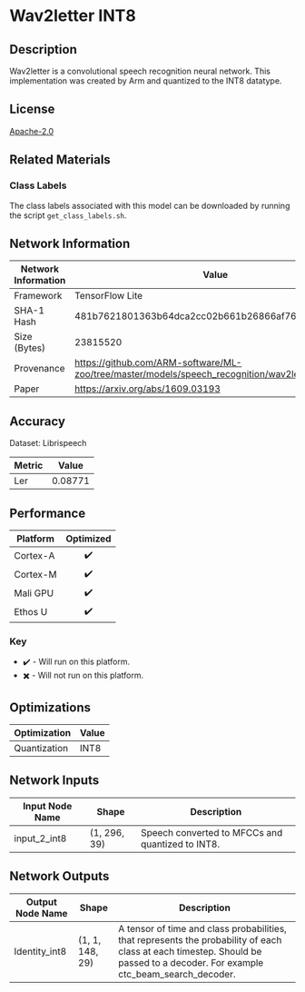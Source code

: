# Wav2letter INT8

## Description
Wav2letter is a convolutional speech recognition neural network. This implementation was created by Arm and quantized to the INT8 datatype.

## License
[Apache-2.0](https://spdx.org/licenses/Apache-2.0.html)

## Related Materials
### Class Labels
The class labels associated with this model can be downloaded by running the script `get_class_labels.sh`.

## Network Information
| Network Information |  Value         |
|---------------------|------------------|
|  Framework          | TensorFlow Lite |
|  SHA-1 Hash         | 481b7621801363b64dca2cc02b661b26866af76c |
|  Size (Bytes)       | 23815520 |
|  Provenance         | https://github.com/ARM-software/ML-zoo/tree/master/models/speech_recognition/wav2letter/tflite_int8 |
|  Paper              | https://arxiv.org/abs/1609.03193 |

## Accuracy
Dataset: Librispeech

| Metric | Value |
|--------|-------|
| Ler | 0.08771 |

## Performance
| Platform | Optimized |
|----------|:---------:|
| Cortex-A |:heavy_check_mark:         |
| Cortex-M |:heavy_check_mark:         |
| Mali GPU |:heavy_check_mark:         |
| Ethos U  |:heavy_check_mark:         |

### Key
* :heavy_check_mark: - Will run on this platform.
* :heavy_multiplication_x: - Will not run on this platform.



## Optimizations
| Optimization |  Value  |
|-----------------|---------|
| Quantization | INT8 |

## Network Inputs
| Input Node Name |  Shape  | Description |
|-----------------|---------|-------------|
| input_2_int8 | (1, 296, 39) | Speech converted to MFCCs and quantized to INT8. |

## Network Outputs
| Output Node Name |  Shape  | Description |
|------------------|---------|-------------|
| Identity_int8 | (1, 1, 148, 29) | A tensor of time and class probabilities, that represents the probability of each class at each timestep. Should be passed to a decoder. For example ctc_beam_search_decoder. |

